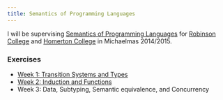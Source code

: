 ```yaml
---
title: Semantics of Programming Languages 
---
```


<p>
    I will be supervising <a href="http://www.cl.cam.ac.uk/teaching/1415/Semantics/">Semantics of Programming Languages</a> for <a href="http://www.robinson.cam.ac.uk/">Robinson College</a> and <a href="http://www.homerton.cam.ac.uk/">Homerton College</a> in Michaelmas 2014/2015. 
</p>

<h3>Exercises</h3>
<ul>
    <li><a href="http://www.cl.cam.ac.uk/~mbg28/teaching/1415/semantics-ex1.pdf">Week 1: Transition Systems and Types</a></li>
    <li><a href="http://www.cl.cam.ac.uk/~mbg28/teaching/1415/semantics-ex2.pdf">Week 2: Induction and Functions</a></li>
    <li>Week 3: Data, Subtyping, Semantic equivalence, and Concurrency</li>
</ul>
